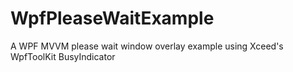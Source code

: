 # WpfPleaseWaitExample 
A WPF MVVM please wait window overlay example using Xceed's WpfToolKit BusyIndicator
